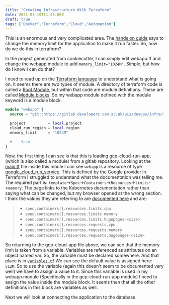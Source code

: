 ```yaml
---
title: "Creating Infrastructure With Terraform"
date: 2021-03-19T11:45:06Z
draft: true
tags: ["Docker","Terraform","Cloud","Automation"]
---
```


This is an enormous and very complicated area. The 
[hands on guide](https://techdesign.uis.cam.ac.uk/en/latest/guidance/hands-on-google-cloud/#deploy-a-custom-etherpad-image)
says to change
the memory limit for the application to make it run faster. So, how do we do this
in terraform?

In the project generated from cookiecutter, I can simply edit webapp.tf and change
the webapp module to add `memory_limit="1024M"`. Simple, but how do I know I can
do that?

I need to read up on the [Terraform language](https://www.terraform.io/docs/language/index.html)
to understand what is going on. It seems there are two types of module. A directory
of terraform code is called a 
[Root Module](https://www.terraform.io/docs/language/modules/index.html#the-root-module),
but within that code are module definitions.
These are called [Module blocks](https://www.terraform.io/docs/language/modules/syntax.html). 
So my webapp module defined with the module keyword is a module block.

```terraform
module "webapp" {
  source = "git::https://gitlab.developers.cam.ac.uk/uis/devops/infra/terraform/gcp-cloud-run-app.git"

  project          = local.project
  cloud_run_region = local.region
  memory_limit     = "1024M"

  # -- Snip --
}
```

Now,  the first thing I can see is that this is loading 
[gcp-cloud-run-app](https://gitlab.developers.cam.ac.uk/uis/devops/infra/terraform/gcp-cloud-run-app), 
(which is also called a module) from a gitlab repository. Looking at the 
[main.tf](https://gitlab.developers.cam.ac.uk/uis/devops/infra/terraform/gcp-cloud-run-app/-/blob/master/main.tf)
file inside this moule I can see `webapp` is a resource of
type 
[google_cloud_run_service](https://registry.terraform.io/providers/hashicorp/google/latest/docs/resources/cloud_run_service). This is defined by the Google provider in Terraform I struggled to understand
what the documentation was telling me. The required part is: 
`template`->`Spec`->`Containers`->`Resources`->`limits`->`memory`. The page links
to the Kubernetes documentation rather than saying what can be changed,
but my browser opened at the wrong section. I think the values they
are referring to are [documented 
here](https://kubernetes.io/docs/concepts/configuration/manage-resources-containers/#resource-requests-and-limits-of-pod-and-container)
and are:

>  * `spec.containers[].resources.limits.cpu`
>  * `spec.containers[].resources.limits.memory`
>  * `spec.containers[].resources.limits.hugepages-<size>`
>  * `spec.containers[].resources.requests.cpu`
>  * `spec.containers[].resources.requests.memory`
>  * `spec.containers[].resources.requests.hugepages-<size>`

So returning to the gcp-cloud-app file above, we can see that the memory limit is
taken from a variable. Variables are referenced as attributes on an object named var.
So, the variable must be declared somewhere. And that place is in 
[`variables.tf`](https://gitlab.developers.cam.ac.uk/uis/devops/infra/terraform/gcp-cloud-run-app/-/blob/master/variables.tf#L57)
We can see the default value is assigned here: `512M`. So to use the variable (again this
doesn't seem to be documented very well) we have to assign a value to it. Since this
variable is used in my webapp module (Specifically in the gcp-cloud-run-app module)
I need to assign the value inside the module block. It seems then that all the other
definitions in this block are variables as well. 

Next we will look at connecting the application to the database.